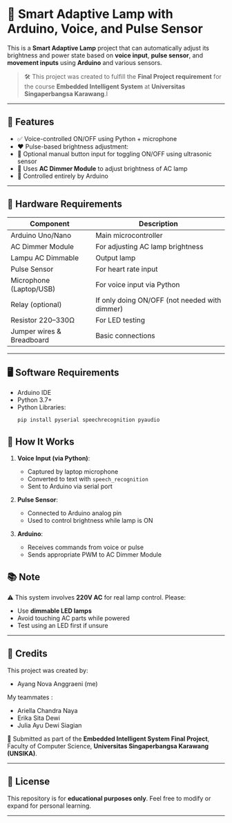 # 🔆 Smart Adaptive Lamp with Arduino, Voice, and Pulse Sensor

This is a **Smart Adaptive Lamp** project that can automatically adjust its brightness and power state based on **voice input**, **pulse sensor**, and **movement inputs** using **Arduino** and various sensors.

> 🛠️ This project was created to fulfill the **Final Project requirement** for the course **Embedded Intelligent System** at **Universitas Singaperbangsa Karawang**.I

---

## 🎯 Features

- ✅ Voice-controlled ON/OFF using Python + microphone
- ❤️ Pulse-based brightness adjustment: 
- 🔘 Optional manual button input for toggling ON/OFF using ultrasonic sensor
- 🔆 Uses **AC Dimmer Module** to adjust brightness of AC lamp
- 🔗 Controlled entirely by Arduino

---

## 🧰 Hardware Requirements

| Component                | Description                                 |
|-------------------------|---------------------------------------------|
| Arduino Uno/Nano        | Main microcontroller                        |
| AC Dimmer Module        | For adjusting AC lamp brightness            |
| Lampu AC Dimmable       | Output lamp                                 |
| Pulse Sensor            | For heart rate input                        |
| Microphone (Laptop/USB) | For voice input via Python                  |
| Relay (optional)        | If only doing ON/OFF (not needed with dimmer) |
| Resistor 220–330Ω       | For LED testing                             |
| Jumper wires & Breadboard | Basic connections                        |

---

## 🖥️ Software Requirements

- Arduino IDE
- Python 3.7+
- Python Libraries:
  ```bash
  pip install pyserial speechrecognition pyaudio


## 🔁 How It Works

1. **Voice Input (via Python)**:

   * Captured by laptop microphone
   * Converted to text with `speech_recognition`
   * Sent to Arduino via serial port

2. **Pulse Sensor**:

   * Connected to Arduino analog pin
   * Used to control brightness while lamp is ON

3. **Arduino**:

   * Receives commands from voice or pulse
   * Sends appropriate PWM to AC Dimmer Module


## 📚 Note

⚠️ This system involves **220V AC** for real lamp control. Please:

* Use **dimmable LED lamps**
* Avoid touching AC parts while powered
* Test using an LED first if unsure

---

## 👥 Credits

This project was created by:

- Ayang Nova Anggraeni (me)

My teammates :
- Ariella Chandra Naya
- Erika Sita Dewi
- Julia Ayu Dewi Siagian

📍 Submitted as part of the **Embedded Intelligent System Final Project**,
Faculty of Computer Science, **Universitas Singaperbangsa Karawang (UNSIKA)**.

---

## 📄 License

This repository is for **educational purposes only**.
Feel free to modify or expand for personal learning.

---
